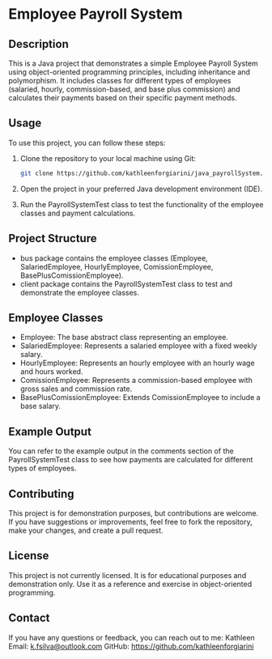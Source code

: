 # Employee Payroll System

## Description
This is a Java project that demonstrates a simple Employee Payroll System using object-oriented programming principles, including inheritance and polymorphism. It includes classes for different types of employees (salaried, hourly, commission-based, and base plus commission) and calculates their payments based on their specific payment methods.

## Usage
To use this project, you can follow these steps:

1. Clone the repository to your local machine using Git:
   ```bash
   git clone https://github.com/kathleenforgiarini/java_payrollSystem.git

2. Open the project in your preferred Java development environment (IDE).

3. Run the PayrollSystemTest class to test the functionality of the employee classes and payment calculations.

## Project Structure
- bus package contains the employee classes (Employee, SalariedEmployee, HourlyEmployee, ComissionEmployee, BasePlusComissionEmployee).
- client package contains the PayrollSystemTest class to test and demonstrate the employee classes.

## Employee Classes
- Employee: The base abstract class representing an employee.
- SalariedEmployee: Represents a salaried employee with a fixed weekly salary.
- HourlyEmployee: Represents an hourly employee with an hourly wage and hours worked.
- ComissionEmployee: Represents a commission-based employee with gross sales and commission rate.
- BasePlusComissionEmployee: Extends ComissionEmployee to include a base salary.

## Example Output
You can refer to the example output in the comments section of the PayrollSystemTest class to see how payments are calculated for different types of employees.

## Contributing
This project is for demonstration purposes, but contributions are welcome. If you have suggestions or improvements, feel free to fork the repository, make your changes, and create a pull request.

## License
This project is not currently licensed. It is for educational purposes and demonstration only. Use it as a reference and exercise in object-oriented programming.

## Contact
If you have any questions or feedback, you can reach out to me:
Kathleen
Email: k.fsilva@outlook.com
GitHub: https://github.com/kathleenforgiarini
